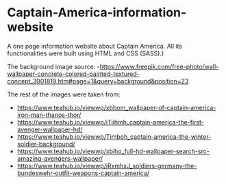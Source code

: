 # Captain-America-information-website
A one page information website about Captain America. All its functionalities were built using HTML and CSS (SASS).)

The background image source: 
 -https://www.freepik.com/free-photo/wall-wallpaper-concrete-colored-painted-textured-concept_3001819.htm#page=1&query=background&position=23

The rest of the images were taken from:
- https://www.teahub.io/viewwp/xbbom_wallpaper-of-captain-america-iron-man-thanos-thor/
- https://www.teahub.io/viewwp/iTiihmh_captain-america-the-first-avenger-wallpaper-hd/
- https://www.teahub.io/viewwp/Timboh_captain-america-the-winter-soldier-background/
- https://www.teahub.io/viewwp/xbiho_full-hd-wallpaper-search-src-amazing-avengers-wallpaper/
- https://www.teahub.io/viewwp/iRxmhxJ_soldiers-germany-the-bundeswehr-outfit-weapons-captain-america/
